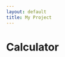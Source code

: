 ```yaml
---
layout: default
title: My Project
---
```


<html>

<h1 class="custom-font">Calculator</h1>

</html>
